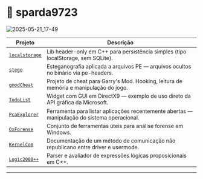 # 👾 sparda9723
![2025-05-21_17-49](https://github.com/user-attachments/assets/0e67cdd8-fe22-43e8-aca5-c90df792fef5)

| Projeto | Descrição |
|--------|-----------|
| [`localstorage`](https://github.com/sparda9723/localstorage) | Lib header-only em C++ para persistência simples (tipo localStorage, sem SQLite). |
| [`stego`](https://github.com/sparda9723/stego) | Esteganografia aplicada a arquivos PE — arquivos ocultos no binário via pe-headers. |
| [`gmodCheat`](https://github.com/sparda9723/gmodCheat) | Projeto de cheat para Garry's Mod. Hooking, leitura de memória e manipulação do jogo. |
| [`TodoList`](https://github.com/sparda9723/TodoList) | Widget com GUI em DirectX9 — exemplo de uso direto da API gráfica da Microsoft. |
| [`PcaExplorer`](https://github.com/sparda9723/PcaExplorer) | Ferramenta para listar aplicações recentemente abertas — manipulação do sistema operacional. |
| [`OxForense`](https://github.com/sparda9723/0xforense) | Conjunto de ferramentas úteis para análise forense em Windows. |
| [`KernelCom`](https://github.com/sparda9723/KernelCom) | Documentação de um método de comunicação não republicano entre driver e usermode. |
| [`Logic2000++`](https://github.com/sparda9723/Logic2000-) | Parser e avaliador de expressões lógicas proposicionais em C++. |

---
<!--

<div align="center">
  <img alt="C#" height="30" width="40" src="https://raw.githubusercontent.com/devicons/devicon/v2.15.1/icons/csharp/csharp-original.svg">
  <img alt="C++" height="30" width="40" src="https://raw.githubusercontent.com/devicons/devicon/v2.15.1/icons/cplusplus/cplusplus-original.svg">
  <img alt="Vue" height="30" width="40" src="https://raw.githubusercontent.com/devicons/devicon/v2.15.1/icons/vuejs/vuejs-original.svg">
  <img alt="Node.js" height="30" width="40" src="https://raw.githubusercontent.com/devicons/devicon/v2.15.1/icons/nodejs/nodejs-plain.svg">
  <img alt="MongoDB" height="30" width="40" src="https://raw.githubusercontent.com/devicons/devicon/v2.15.1/icons/mongodb/mongodb-original-wordmark.svg">
  <img alt="MySQL" height="30" width="40" src="https://raw.githubusercontent.com/devicons/devicon/v2.15.1/icons/mysql/mysql-original-wordmark.svg">
  <img alt="SQLite" height="30" width="40" src="https://raw.githubusercontent.com/devicons/devicon/v2.15.1/icons/sqlite/sqlite-original-wordmark.svg">
  <img alt="HTML5" height="30" width="40" src="https://raw.githubusercontent.com/devicons/devicon/master/icons/html5/html5-original.svg">
  <img alt="JavaScript" height="30" width="40" src="https://raw.githubusercontent.com/devicons/devicon/master/icons/javascript/javascript-plain.svg">
</div>
--!>
